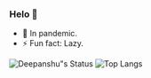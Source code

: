 ### Helo 👋
- 🌱 In pandemic.
- ⚡ Fun fact: Lazy.

![Deepanshu"s Status](https://github-readme-stats.vercel.app/api?username=devblin&show_icons=true&hide_border=true&theme=dark)
![Top Langs](https://github-readme-stats.vercel.app/api/top-langs/?username=devblin&layout=compact&hide=tsql,hack&langs_count=10&hide_border=true&theme=dark)
